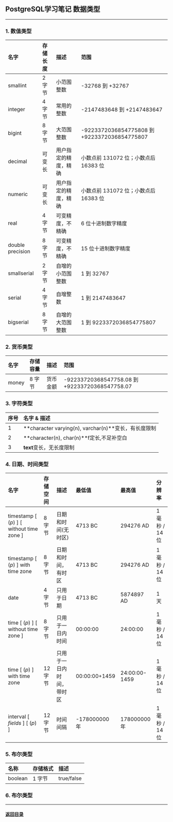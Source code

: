 ## PostgreSQL学习笔记 数据类型

---

### 1. 数值类型

| 名字             | 存储长度 | 描述                 | 范围                                         |
| :--------------- | :------- | :------------------- | :------------------------------------------- |
| smallint         | 2 字节   | 小范围整数           | -32768 到 +32767                             |
| integer          | 4 字节   | 常用的整数           | -2147483648 到 +2147483647                   |
| bigint           | 8 字节   | 大范围整数           | -9223372036854775808 到 +9223372036854775807 |
| decimal          | 可变长   | 用户指定的精度，精确 | 小数点前 131072 位；小数点后 16383 位        |
| numeric          | 可变长   | 用户指定的精度，精确 | 小数点前 131072 位；小数点后 16383 位        |
| real             | 4 字节   | 可变精度，不精确     | 6 位十进制数字精度                           |
| double precision | 8 字节   | 可变精度，不精确     | 15 位十进制数字精度                          |
| smallserial      | 2 字节   | 自增的小范围整数     | 1 到 32767                                   |
| serial           | 4 字节   | 自增整数             | 1 到 2147483647                              |
| bigserial        | 8 字节   | 自增的大范围整数     | 1 到 9223372036854775807                     |

### 2. 货币类型

| 名字  | 存储容量 | 描述     | 范围                                           |
| :---- | :------- | :------- | :--------------------------------------------- |
| money | 8 字节   | 货币金额 | -92233720368547758.08 到 +92233720368547758.07 |

### 3. 字符类型

| 序号 | 名字 & 描述                                          |
| :--- | :--------------------------------------------------- |
| 1    | **character varying(n), varchar(n)**变长，有长度限制 |
| 2    | **character(n), char(n)**f定长,不足补空白            |
| 3    | **text**变长，无长度限制                             |

### 4. 日期、时间类型

| 名字                                      | 存储空间 | 描述                     | 最低值        | 最高值        | 分辨率         |
| :---------------------------------------- | :------- | :----------------------- | :------------ | :------------ | :------------- |
| timestamp [ (*p*) ] [ without time zone ] | 8 字节   | 日期和时间(无时区)       | 4713 BC       | 294276 AD     | 1 毫秒 / 14 位 |
| timestamp [ (*p*) ] with time zone        | 8 字节   | 日期和时间，有时区       | 4713 BC       | 294276 AD     | 1 毫秒 / 14 位 |
| date                                      | 4 字节   | 只用于日期               | 4713 BC       | 5874897 AD    | 1 天           |
| time [ (*p*) ] [ without time zone ]      | 8 字节   | 只用于一日内时间         | 00:00:00      | 24:00:00      | 1 毫秒 / 14 位 |
| time [ (*p*) ] with time zone             | 12 字节  | 只用于一日内时间，带时区 | 00:00:00+1459 | 24:00:00-1459 | 1 毫秒 / 14 位 |
| interval [ *fields* ] [ (*p*) ]           | 12 字节  | 时间间隔                 | -178000000 年 | 178000000 年  | 1 毫秒 / 14 位 |

### 5. 布尔类型

| 名称    | 存储格式 | 描述       |
| :------ | :------- | :--------- |
| boolean | 1 字节   | true/false |

### 6. 布尔类型











---

#### [返回目录](./)

